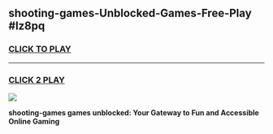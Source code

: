 
## shooting-games-Unblocked-Games-Free-Play #lz8pq
<h3>
<a href="https://us.freeplayer.one?title=shooting-games&ref=9M">CLICK TO PLAY</a></h3>
<hr>

<h3>
<a href="https://us.freeplayer.one?title=shooting-games&ref=9M">CLICK 2 PLAY</a>
  
</h3>

<a href="https://us.freeplayer.one?title=shooting-games&ref=9M"><img src="https://clearcache.store/games.png"></a>


**shooting-games games unblocked: Your Gateway to Fun and Accessible Online Gaming**
